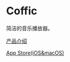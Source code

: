 # Coffic

简洁的音乐播放器。

<a href="https://yueyinet.github.io/products/cisum" target="_blank">产品介绍</a>

<a href="https://apps.apple.com/cn/app/cisum/id6466401036" target="_blank">App Store(iOS&macOS)</a>